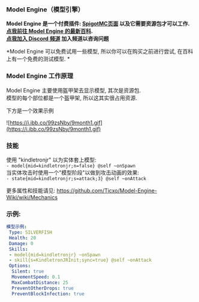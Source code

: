 ### Model Engine（模型引擎）
**Model Engine 是一个付费插件: [SpigotMC页面](https://www.spigotmc.org/resources/conxeptworks-model-engine%E2%80%94ultimate-entity-model-manager-1-14-1-16-5.79477/) 以及它需要资源包才可以工作.  
[点我前往 Model Engine 的最新百科](https://github.com/Ticxo/Model-Engine-Wiki).  
[点我加入 Discord 频道](https://discord.gg/vbdyuac) 加入频道以咨询问题**

*Model Engine 可以免费试用一些模型, 所以你可以在购买之前进行尝试, 在百科上有一个免费的测试模型. *

### Model Engine 工作原理

Model Engine 主要使用盔甲架去显示模型, 其次是资源包.  
模型的每个部位都是一个盔甲架, 所以这其实很占用资源.

下方是一个效果示例

![https://i.ibb.co/99zsNby/9month1.gif](https://i.ibb.co/99zsNby/9month1.gif)

### 技能

使用 "kindletronjr" 以为实体套上模型:  
`- model{mid=kindletronjr;n=false} @self ~onSpawn`  
当实体攻击时使用一个"模型阶段"以做到攻击动画的效果:  
`- state{mid=kindletronjr;s=attack;3} @self ~onAttack`

更多属性和技能请见:
https://github.com/Ticxo/Model-Engine-Wiki/wiki/Mechanics

### 示例:

```yml
模型示例:
 Type: SILVERFISH
 Health: 20
 Damage: 0
 Skills:
 - model{mid=kindletronjr} ~onSpawn
 - skill{s=KindletronJRInit;sync=true} @self ~onAttack
 Options:
  Silent: true
  MovementSpeed: 0.1
  MaxCombatDistance: 25
  PreventOtherDrops: true
  PreventBlockInfection: true
```